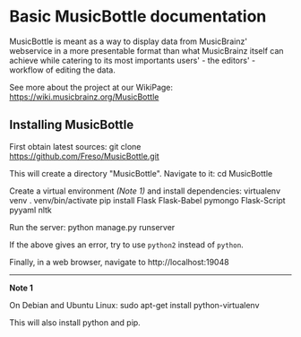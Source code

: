 Basic MusicBottle documentation
===============================

MusicBottle is meant as a way to display data from MusicBrainz' webservice in a
more presentable format than what MusicBrainz itself can achieve while catering
to its most importants users' - the editors' - workflow of editing the data.

See more about the project at our WikiPage:
https://wiki.musicbrainz.org/MusicBottle

Installing MusicBottle
----------------------

First obtain latest sources:
    git clone https://github.com/Freso/MusicBottle.git

This will create a directory "MusicBottle". Navigate to it:
    cd MusicBottle

Create a virtual environment *(Note 1)* and install dependencies:
    virtualenv venv
    . venv/bin/activate</dd>
    pip install Flask Flask-Babel pymongo Flask-Script pyyaml nltk

Run the server:
    python manage.py runserver

If the above gives an error, try to use `python2` instead of `python`.

Finally, in a web browser, navigate to http://localhost:19048

---

**Note 1**

On Debian and Ubuntu Linux:
    sudo apt-get install python-virtualenv

This will also install python and pip.
